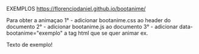 EXEMPLOS 
https://florenciodaniel.github.io/bootanime/

Para obter a animaçao
1° - adicionar bootanime.css ao header do documento
2° - adicionar bootanime.js ao documento
3° - adicionar data-bootanime="exemplo" a tag html que se quer animar
ex.
<p data-bootanime="exemplo">Texto de exemplo!</p>